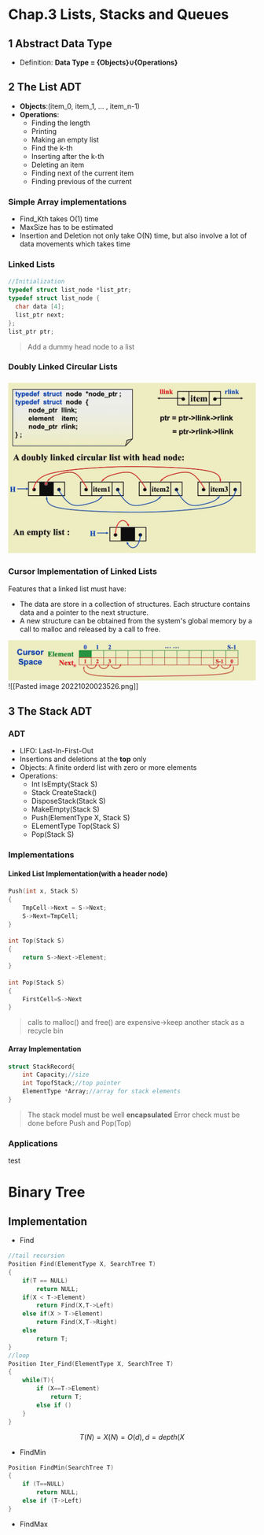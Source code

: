
# Chap.3 Lists, Stacks and Queues
## 1 Abstract Data Type

- Definition: **Data Type = {Objects}∪{Operations}**

## 2 The List ADT

- **Objects**:(item_0, item_1, ... , item_n-1)
- **Operations**:
    - Finding the length
    - Printing
    - Making an empty list
    - Find the k-th
    - Inserting after the k-th
    - Deleting an item
    - Finding next of the current item
    - Finding previous of the current

### Simple Array implementations

- Find_Kth takes O(1) time
- MaxSize has to be estimated
- Insertion and Deletion not only take O(N) time, but also involve a lot of data movements which takes time

### Linked Lists

```c
//Initialization
typedef struct list_node *list_ptr;
typedef struct list_node {
  char data [4];
  list_ptr next;
};
list_ptr ptr;
```

> Add a dummy head node to a list

### Doubly Linked Circular Lists

###  ![image-20221019154103593](./attachments/image-20221019154103593.png)

### Cursor Implementation of Linked Lists

Features that a linked list must have:

- The data are store in a collection of structures. Each structure contains data and a pointer to the next structure.
- A new structure can be obtained from the system's global memory by a call to malloc and released by a call to free.

![image-20221019160402637](./attachments/image-20221019160402637.png)
![[Pasted image 20221020023526.png]]
## 3 The Stack ADT
### ADT
- LIFO: Last-In-First-Out
- Insertions and deletions at the **top** only
- Objects: A finite orderd list with zero or more elements
- Operations:
	- Int IsEmpty(Stack S)
	- Stack CreateStack()
	- DisposeStack(Stack S)
	- MakeEmpty(Stack S)
	- Push(ElementType X, Stack S)
	- ELementType Top(Stack S)
	- Pop(Stack S)

### Implementations
#### Linked List Implementation(with a header node)
```c
Push(int x, Stack S)
{
	TmpCell->Next = S->Next;
	S->Next=TmpCell;
}

int Top(Stack S)
{
	return S->Next->Element;
}

int Pop(Stack S)
{
	FirstCell=S->Next
}
```

> calls to malloc() and free() are expensive->keep another stack as a recycle bin

#### Array Implementation
```c
struct StackRecord{
    int Capacity;//size
    int TopofStack;//top pointer
    ElementType *Array;//array for stack elements
}
```
> The stack model must be well **encapsulated**
> Error check must be done before Push and Pop(Top)
### Applications
test
# Binary Tree

## Implementation
- Find
```c
//tail recursion
Position Find(ElementType X, SearchTree T)
{
	if(T == NULL)
		return NULL;
	if(X < T->Element)
		return Find(X,T->Left)
	else if(X > T->Element)
		return Find(X,T->Right)
	else
		return T;
}
//loop
Position Iter_Find(ElementType X, SearchTree T)
{
	while(T){
		if (X==T->Element)
			return T;
		else if ()
	}
}
```
$$ T(N)=X(N)=O(d), d=depth(X$$
- FindMin
```c
Position FindMin(SearchTree T)
{
	if (T==NULL)
		return NULL;
	else if (T->Left)
}
```
- FindMax